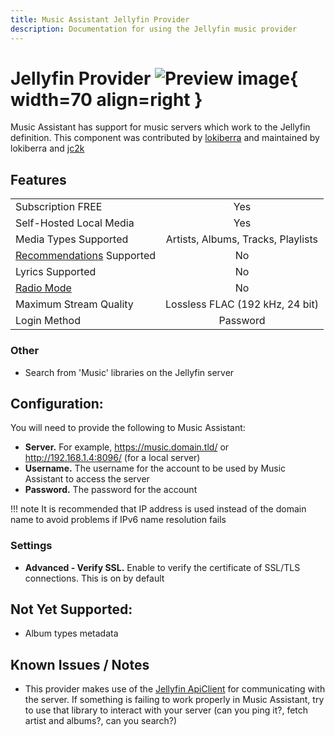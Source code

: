 ```yaml
---
title: Music Assistant Jellyfin Provider
description: Documentation for using the Jellyfin music provider
---
```


# Jellyfin Provider ![Preview image](../assets/icons/jellyfin-logo.svg){ width=70 align=right }

Music Assistant has support for music servers which work to the Jellyfin definition. This component was contributed by [lokiberra](https://github.com/lokiberra) and maintained by lokiberra and [jc2k](https://github.com/jc2k)

## Features

|           |                     |
|:-----------------------|:---------------------:|
| Subscription FREE | Yes |
| Self-Hosted Local Media | Yes |
| Media Types Supported | Artists, Albums, Tracks, Playlists |
| [Recommendations](../ui.md#view-home) Supported | No |
| Lyrics Supported | No |
| [Radio Mode](../ui.md#track-menu) | No |
| Maximum Stream Quality | Lossless FLAC (192 kHz, 24 bit) |
| Login Method | Password |

### Other

- Search from 'Music' libraries on the Jellyfin server

## Configuration:
You will need to provide the following to Music Assistant:

- <b>Server.</b> For example, https://music.domain.tld/ or http://192.168.1.4:8096/ (for a local server)
- <b>Username.</b> The username for the account to be used by Music Assistant to access the server
- <b>Password.</b> The password for the account

!!! note
    It is recommended that IP address is used instead of the domain name to avoid problems if IPv6 name resolution fails 
### Settings

- <b>Advanced - Verify SSL.</b> Enable to verify the certificate of SSL/TLS connections. This is on by default

## Not Yet Supported:
- Album types metadata

## Known Issues / Notes
- This provider makes use of the [Jellyfin ApiClient](https://github.com/jellyfin/jellyfin-apiclient-python) for communicating with the server. If something is failing to work properly in Music Assistant, try to use that library to interact with your server (can you ping it?, fetch artist and albums?, can you search?)
